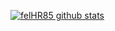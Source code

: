 [![felHR85 github stats](https://github-readme-stats.vercel.app/api?username=felHR85&count_private=true)](https://github.com/anuraghazra/github-readme-stats)
